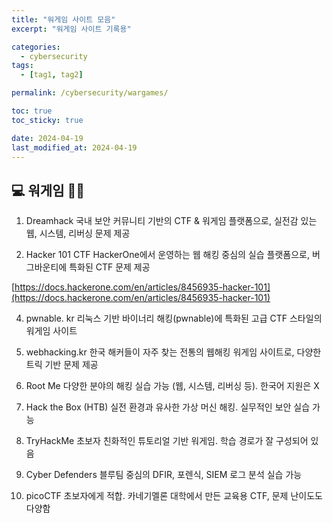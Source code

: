 ```yaml
---
title: "워게임 사이트 모음"
excerpt: "워게임 사이트 기록용"

categories:
  - cybersecurity
tags:
  - [tag1, tag2]

permalink: /cybersecurity/wargames/

toc: true
toc_sticky: true

date: 2024-04-19
last_modified_at: 2024-04-19
---
```


## 💻 워게임 🏴‍☠️

1. Dreamhack
국내 보안 커뮤니티 기반의 CTF & 워게임 플랫폼으로, 실전감 있는 웹, 시스템, 리버싱 문제 제공

2. Hacker 101 CTF
HackerOne에서 운영하는 웹 해킹 중심의 실습 플랫폼으로, 버그바운티에 특화된 CTF 문제 제공

[https://docs.hackerone.com/en/articles/8456935-hacker-101](https://docs.hackerone.com/en/articles/8456935-hacker-101)

4. pwnable. kr
리눅스 기반 바이너리 해킹(pwnable)에 특화된 고급 CTF 스타일의 워게임 사이트

5. webhacking.kr
	한국 해커들이 자주 찾는 전통의 웹해킹 워게임 사이트로, 다양한 트릭 기반 문제 제공

6. Root Me
	다양한 분야의 해킹 실습 가능 (웹, 시스템, 리버싱 등). 한국어 지원은 X

7. Hack the Box (HTB)
실전 환경과 유사한 가상 머신 해킹. 실무적인 보안 실습 가능

8. TryHackMe
	초보자 친화적인 튜토리얼 기반 워게임. 학습 경로가 잘 구성되어 있음

9. Cyber Defenders
	블루팀 중심의 DFIR, 포렌식, SIEM 로그 분석 실습 가능

10. picoCTF
	초보자에게 적합. 카네기멜론 대학에서 만든 교육용 CTF, 문제 난이도도 다양함
